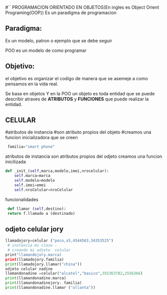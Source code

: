 #`` PROGRAMACION ORIENTADO EN OBJETOS(En ingles es Object Orient Programing(OOP))
Es un paradigma de programacion
## **Paradigma:** 
Es un  modelo, patron o ejemplo que se debe seguir 

POO es un modelo de como programar
## **Objetivo:** 
el objetivo es organizar el codigo de manera que se asemeje a como pensamos en la vida real.

Se basa en objetos
Y en la POO un objeto es toda entidad que se puede describir atraves de **ATRIBUTOS** y **FUNCIONES** que puede realizar la entidad.


## CELULAR

#atributos de instancia 
#son atributo propios del objeto
#creamos una funcion inicializadora 
que se creen 
```python
 familia="smart phone"
```
atributos de instancia 
son atributos propios del odjeto 
creamos una funcion inicilizada 
```python
def _init_(self,marca,modelo,imei,nrocelular):
    self.marca=marca 
    self.modelo=modelo
    self.imei=emei
    self.nroCelular=nroCelular
```
funcionalidades 
```python
 def llamar (self,destino):
 return f.llamado a (destinado)
 ```
## odjeto celular jory
```python
llamadojory=celular ("poco,x5,4544563,34353525")
 # instancia mi clase - 
 # creando mi odjeto  celular
print"llamandojory.marca)
print(llamadojory.familia)
print(llamadojory.llamar("china"))
odjeto celular nadine 
llemandonadine =celular("alcatel","basico",355363782,2556366)
print(llamandonadine.marca)
print(llamandonadinejory. familia)
print(llamandonadine.llamar ("ollanta"))
```